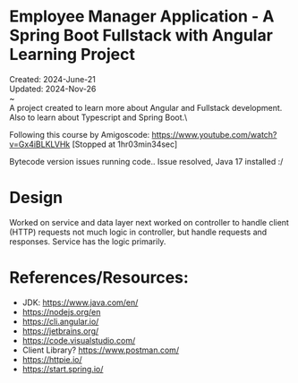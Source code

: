 # Employee Manager Application - A Spring Boot Fullstack with Angular Learning Project
Created: 2024-June-21\
Updated: 2024-Nov-26\
~\
A project created to learn more about Angular and Fullstack development. Also to learn about Typescript and Spring Boot.\

Following this course by Amigoscode: https://www.youtube.com/watch?v=Gx4iBLKLVHk [Stopped at 1hr03min34sec]

Bytecode version issues running code.. Issue resolved, Java 17 installed :/

# Design
Worked on service and data layer
next worked on controller to handle client (HTTP) requests
not much logic in controller, but handle requests and responses. Service has the logic primarily.

# References/Resources:
- JDK: https://www.java.com/en/
- https://nodejs.org/en
- https://cli.angular.io/
- https://jetbrains.org/
- https://code.visualstudio.com/
- Client Library? https://www.postman.com/
- https://httpie.io/
- https://start.spring.io/
